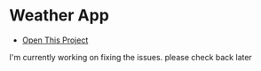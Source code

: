 # Weather App

- [Open This Project](https://weather-eight-jade.vercel.app/)

I'm currently working on fixing the issues. please check back later

